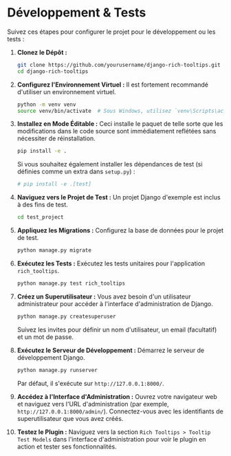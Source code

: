 # Développement & Tests

Suivez ces étapes pour configurer le projet pour le développement ou les tests :

1.  **Clonez le Dépôt :**
    ```bash
    git clone https://github.com/yourusername/django-rich-tooltips.git # Remplacez par l'URL réelle
    cd django-rich-tooltips
    ```

2.  **Configurez l'Environnement Virtuel :**
    Il est fortement recommandé d'utiliser un environnement virtuel.
    ```bash
    python -m venv venv
    source venv/bin/activate  # Sous Windows, utilisez `venv\Scripts\activate`
    ```

3.  **Installez en Mode Éditable :**
    Ceci installe le paquet de telle sorte que les modifications dans le code source sont immédiatement reflétées sans nécessiter de réinstallation.
    ```bash
    pip install -e .
    ```
    Si vous souhaitez également installer les dépendances de test (si définies comme un extra dans `setup.py`) :
    ```bash
    # pip install -e .[test]
    ```

4.  **Naviguez vers le Projet de Test :**
    Un projet Django d'exemple est inclus à des fins de test.
    ```bash
    cd test_project
    ```

5.  **Appliquez les Migrations :**
    Configurez la base de données pour le projet de test.
    ```bash
    python manage.py migrate
    ```

6.  **Exécutez les Tests :**
    Exécutez les tests unitaires pour l'application `rich_tooltips`.
    ```bash
    python manage.py test rich_tooltips
    ```

7.  **Créez un Superutilisateur :**
    Vous avez besoin d'un utilisateur administrateur pour accéder à l'interface d'administration de Django.
    ```bash
    python manage.py createsuperuser
    ```
    Suivez les invites pour définir un nom d'utilisateur, un email (facultatif) et un mot de passe.

8.  **Exécutez le Serveur de Développement :**
    Démarrez le serveur de développement Django.
    ```bash
    python manage.py runserver
    ```
    Par défaut, il s'exécute sur `http://127.0.0.1:8000/`.

9.  **Accédez à l'Interface d'Administration :**
    Ouvrez votre navigateur web et naviguez vers l'URL d'administration (par exemple, `http://127.0.0.1:8000/admin/`). Connectez-vous avec les identifiants de superutilisateur que vous avez créés.

10. **Testez le Plugin :**
    Naviguez vers la section `Rich Tooltips > Tooltip Test Models` dans l'interface d'administration pour voir le plugin en action et tester ses fonctionnalités.

